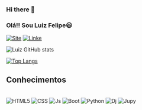 ### Hi there 👋

### Olá!! Sou Luiz Felipe😃

[![Site](https://img.shields.io/website-up-down-green-red/http/monip.org.svg)](https://luizfelipe33.github.io/Portifoli/)
[![Linke](https://img.shields.io/badge/LinkedIn-0077B5?style=for-the-badge&logo=linkedin&logoColor=white)](https://www.linkedin.com/in/luiz-rodrigues-05071/)

![Luiz GitHub stats](https://github-readme-stats.vercel.app/api?username=LuizFelipe33&show_icons=true&theme=synthwave)

[![Top Langs](https://github-readme-stats.vercel.app/api/top-langs/?username=LuizFelipe33&layout=compact)](https://github.com/LuizFelipe33/github-readme-stats)

## Conhecimentos

<div style ="display: inline_block"><br/>
  <img align="center" alt="HTML5" src="https://img.shields.io/badge/HTML5-E34F26?style=for-the-badge&logo=html5&logoColor=white"/>
  <img align="center" alt="CSS" src="https://img.shields.io/badge/CSS3-1572B6?style=for-the-badge&logo=css3&logoColor=white"/>
  <img align="center" alt="Js" src="https://img.shields.io/badge/JavaScript-F7DF1E?style=for-the-badge&logo=javascript&logoColor=black"/>
  <img align="center" alt="Boot" src="https://img.shields.io/badge/Bootstrap-563D7C?style=for-the-badge&logo=bootstrap&logoColor=white"/>
  <img align="center" alt="Python" src="https://img.shields.io/badge/Python-14354C?style=for-the-badge&logo=python&logoColor=white"/>
  <img align="center" alt="Dj" src="https://img.shields.io/badge/Django-092E20?style=for-the-badge&logo=django&logoColor=white"/>
  <img align="center" alt="Jupy" src="https://img.shields.io/badge/Made%20with-Jupyter-orange?style=for-the-badge&logo=Jupyter"/>
</div>

